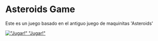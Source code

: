 # Asteroids Game

Este es un juego basado en el antiguo juego de maquinitas 'Asteroids'

[!["Jugar!"](https://pagina-simx72-aba9b.web.app/asteroids-assets/images/PNG/nave-espacial-64.png) "Jugar!"](https://asteroids-simx72.vercel.app/ "Jugar!")